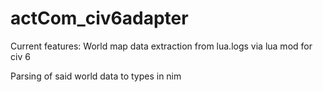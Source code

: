 # actCom_civ6adapter
Current features:
  World map data extraction from lua.logs via lua mod for civ 6
  
  Parsing of said world data to types in nim

